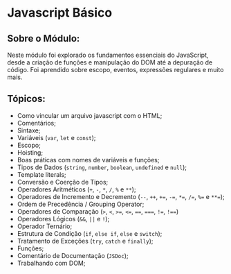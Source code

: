# Javascript Básico

## Sobre o Módulo:

Neste módulo foi explorado os fundamentos essenciais do JavaScript, desde a criação de funções e manipulação do DOM até a depuração de código. Foi aprendido sobre escopo, eventos, expressões regulares e muito mais.

## Tópicos:

- Como vincular um arquivo javascript com o HTML;
- Comentários;
- Sintaxe;
- Variáveis (`var`, `let` e `const`);
- Escopo;
- Hoisting;
- Boas práticas com nomes de variáveis e funções;
- Tipos de Dados (`string`, `number`, `boolean`, `undefined` e `null`);
- Template literals;
- Conversão e Coerção de Tipos;
- Operadores Aritméticos (`+`, `-`, `*`, `/`, `%` e `**`);
- Operadores de Incremento e Decremento (`--`, `++`, `+=`, `-=`, `*=`, `/=`, `%=` e `**=`);
- Ordem de Precedência / Grouping Operator;
- Operadores de Comparação (`>`, `<`, `>=`, `<=`, `==`, `===`, `!=`, `!==`)
- Operadores Lógicos (`&&`, `||` e `!`);
- Operador Ternário;
- Estrutura de Condição (`if`, `else if`, `else` e `switch`);
- Tratamento de Exceções (`try`, `catch` e `finally`);
- Funções;
- Comentário de Documentação (`JSDoc`);
- Trabalhando com DOM;
